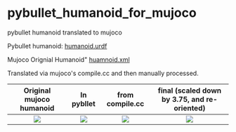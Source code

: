 # pybullet_humanoid_for_mujoco
pybullet humanoid translated to mujoco

Pybullet humanoid: [humanoid.urdf](https://github.com/bulletphysics/bullet3/blob/master/examples/pybullet/gym/pybullet_data/humanoid/humanoid.urdf)

Mujoco Orignial Humanoid" [huamnoid.xml]()

Translated via mujoco's compile.cc and then manually processed.


| Original mujoco humanoid | In pybllet | from compile.cc | final (scaled down by 3.75, and re-oriented)
|:----------:|:--------:|:--------:|:----------:|
![](https://user-images.githubusercontent.com/37873142/176991321-333227b0-3e1d-4df2-8158-3af725c76bc5.png) | ![](https://user-images.githubusercontent.com/37873142/176991105-ca260653-c5c9-408f-bcda-6eee0afff5f7.png)  | ![](https://user-images.githubusercontent.com/37873142/176991023-e3870b4f-7675-4a94-88cb-7b4a5a67b2cc.png) | ![](https://user-images.githubusercontent.com/37873142/176991068-6f87392c-0d23-4e42-a924-45aa26dd43d7.png)




